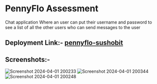 # PennyFlo Assessment 
Chat application Where an user can put their username and password to see a list of all the other users who can send messages to the user



## Deployment Link:- [pennyflo-sushobit](https://pennyflo-assignment.vercel.app/home)

## Screenshots:- 

![Screenshot 2024-04-01 200233](https://github.com/sushobit/pennyflo-assignment/assets/120631631/2e2c390e-3fdc-4b96-bb03-2df82fa9cb5b)
![Screenshot 2024-04-01 200344](https://github.com/sushobit/pennyflo-assignment/assets/120631631/2dcd592c-1756-494b-8676-8048ce5260ba)
![Screenshot 2024-04-01 200248](https://github.com/sushobit/pennyflo-assignment/assets/120631631/9825ac13-0d27-4007-b059-64441459a8ca)
